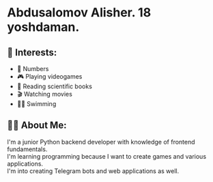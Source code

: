 # Abdusalomov Alisher. 18 yoshdaman.

## 📌 Interests:
- 🔢 Numbers
- 🎮 Playing videogames
- 📖 Reading scientific books
- 🎬 Watching movies
- 🏊‍♂️ Swimming

## 👨‍💻 About Me:
I'm a junior Python backend developer with knowledge of frontend fundamentals.  
I'm learning programming because I want to create games and various applications.  
I'm into creating Telegram bots and web applications as well.
